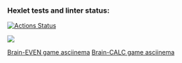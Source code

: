 ### Hexlet tests and linter status:
[![Actions Status](https://github.com/OiJefo/frontend-project-44/workflows/hexlet-check/badge.svg)](https://github.com/OiJefo/frontend-project-44/actions)

<a href="https://codeclimate.com/github/OiJefo/frontend-project-44/maintainability"><img src="https://api.codeclimate.com/v1/badges/2e2821b7c0f028d72efe/maintainability" /></a>

<a href="https://asciinema.org/a/qE8cjjgznkK29F2jpiuUsXBtz">Brain-EVEN game asciinema</a>
<a href="https://asciinema.org/a/a8OnTcZfj2xUJ2RPo6O5cAuar">Brain-CALC game asciinema</a>

